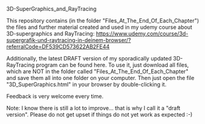 3D-SuperGraphics_and_RayTracing

This repository contains (in the folder "Files_At_The_End_Of_Each_Chapter") the files and further material created and used in my udemy course about 3D-supergraphics and RayTracing:
https://www.udemy.com/course/3d-supergrafik-und-raytracing-in-deinem-browser/?referralCode=DF539CD573622AB2FE44

Additionally, the latest DRAFT version of my sporadically updated 3D-RayTracing program can be found here. To use it, just download all files, which
   are NOT in the folder called "Files_At_The_End_Of_Each_Chapter" and save them all into one folder on your computer. 
   Then just open the file "3D_SuperGraphics.html" in your browser by double-clicking it.

Feedback is very welcome every time.
 
Note: I know there is still a lot to improve... that is why I call it a "draft version". Please do not get upset if things do not yet work as expected :-)
